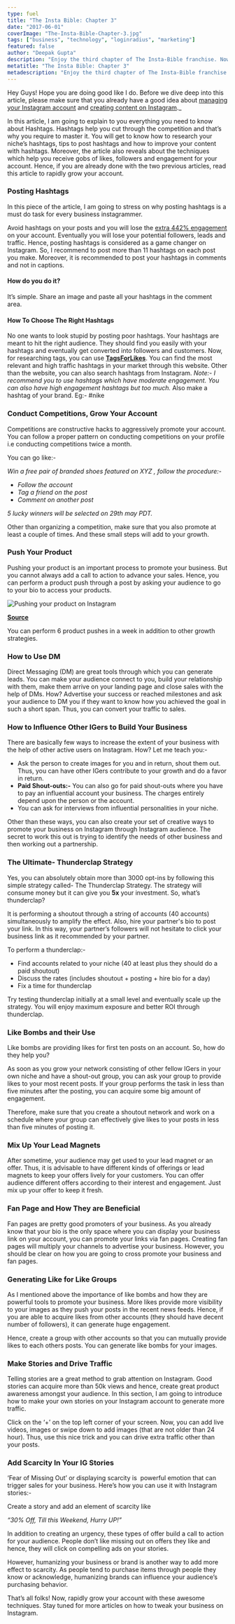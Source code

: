 ```yaml
---
type: fuel
title: "The Insta Bible: Chapter 3"
date: "2017-06-01"
coverImage: "The-Insta-Bible-Chapter-3.jpg"
tags: ["business", "technology", "loginradius", "marketing"]
featured: false 
author: "Deepak Gupta"
description: "Enjoy the third chapter of The Insta-Bible franchise. Now, rapidly grow your IG account by using the right hashtags and obtain ton of followers. Wondering how?"
metatitle: "The Insta Bible: Chapter 3"
metadescription: "Enjoy the third chapter of The Insta-Bible franchise. Now, rapidly grow your IG account by using the right hashtags and obtain ton of followers. Wondering how?"
---
```


Hey Guys! Hope you are doing good like I do. Before we dive deep into this article, please make sure that you already have a good idea about [managing your Instagram account](https://www.loginradius.com/blog/fuel/2017/05/the-insta-bible-chapter-1/) and [creating content on Instagram](https://www.loginradius.com/blog/fuel/2017/05/the-insta-bible-chapter-2/)._ 

In this article, I am going to explain to you everything you need to know about Hashtags. Hashtags help you cut through the competition and that’s why you require to master it. You will get to know how to research your niche’s hashtags, tips to post hashtags and how to improve your content with hashtags. Moreover, the article also reveals about the techniques which help you receive gobs of likes, followers and engagement for your account. Hence, if you are already done with the two previous articles, read this article to rapidly grow your account.

### **Posting Hashtags**

In this piece of the article, I am going to stress on why posting hashtags is a must do task for every business instagrammer.

Avoid hashtags on your posts and you will lose the [extra 442% engagement](http://louisem.com/7198/how-to-use-hashtags-on-instagram) on your account. Eventually you will lose your potential followers, leads and traffic. Hence, posting hashtags is considered as a game changer on Instagram. So, I recommend to post more than 11 hashtags on each post you make. Moreover, it is recommended to post your hashtags in comments and not in captions. 

#### **How do you do it?**

It’s simple. Share an image and paste all your hashtags in the comment area.

#### **How To Choose The Right Hashtags**

No one wants to look stupid by posting poor hashtags. Your hashtags are meant to hit the right audience. They should find you easily with your hashtags and eventually get converted into followers and customers. Now, for researching tags, you can use [**TagsForLikes**](http://tagsforlikes.com/). You can find the most relevant and high traffic hashtags in your market through this website. Other than the website, you can also search hashtags from Instagram. _Note:- I recommend you to use hashtags which have moderate engagement. You can also have high engagement hashtags but too much._  Also make a hashtag of your brand. Eg:- #nike

### **Conduct Competitions, Grow Your Account**

Competitions are constructive hacks to aggressively promote your account. You can follow a proper pattern on conducting competitions on your profile i.e conducting competitions twice a month.

You can go like:-

_Win a free pair of branded shoes featured on XYZ , follow the procedure:-_

- _Follow the account_
- _Tag a friend on the post_
- _Comment on another post_

_5 lucky winners will be selected on 29th may PDT._

Other than organizing a competition, make sure that you also promote at least a couple of times. And these small steps will add to your growth.

### **Push Your Product**

Pushing your product is an important process to promote your business. But you cannot always add a call to action to advance your sales. Hence, you can perform a product push through a post by asking your audience to go to your bio to access your products.

![Pushing your product on Instagram](Pushing-your-product-on-Instagram.png)

[**Source**](http://www.socialmediaexaminer.com/use-instagram-to-promote-products/)

You can perform 6 product pushes in a week in addition to other growth strategies.

### **How to Use DM** 

Direct Messaging (DM) are great tools through which you can generate leads. You can make your audience connect to you, build your relationship with them, make them arrive on your landing page and close sales with the help of DMs. How? Advertise your success or reached milestones and ask your audience to DM you if they want to know how you achieved the goal in such a short span. Thus, you can convert your traffic to sales.

### **How to Influence Other IGers to Build Your Business**

There are basically few ways to increase the extent of your business with the help of other active users on Instagram. How? Let me teach you:-

- Ask the person to create images for you and in return, shout them out. Thus, you can have other IGers contribute to your growth and do a favor in return.
- **Paid Shout-outs:-** You can also go for paid shout-outs where you have to pay an influential account your business. The charges entirely depend upon the person or the account.
- You can ask for interviews from influential personalities in your niche.

Other than these ways, you can also create your set of creative ways to promote your business on Instagram through Instagram audience. The secret to work this out is trying to identify the needs of other business and then working out a partnership.

### **The Ultimate- Thunderclap Strategy**

Yes, you can absolutely obtain more than 3000 opt-ins by following this simple strategy called- The Thunderclap Strategy. The strategy will consume money but it can give you **5x** your investment. So, what’s thunderclap?

It is performing a shoutout through a string of accounts (40 accounts) simultaneously to amplify the effect. Also, hire your partner's bio to post your link. In this way, your partner’s followers will not hesitate to click your business link as it recommended by your partner.

To perform a thunderclap:-

- Find accounts related to your niche (40 at least plus they should do a paid shoutout)
- Discuss the rates (includes shoutout + posting + hire bio for a day)
- Fix a time for thunderclap

Try testing thunderclap initially at a small level and eventually scale up the strategy. You will enjoy maximum exposure and better ROI through thunderclap.

### **Like Bombs and their Use**

Like bombs are providing likes for first ten posts on an account. So, how do they help you?

As soon as you grow your network consisting of other fellow IGers in your own niche and have a shout-out group, you can ask your group to provide likes to your most recent posts. If your group performs the task in less than five minutes after the posting, you can acquire some big amount of engagement.

Therefore, make sure that you create a shoutout network and work on a schedule where your group can effectively give likes to your posts in less than five minutes of posting it.

### **Mix Up Your Lead Magnets**

After sometime, your audience may get used to your lead magnet or an offer. Thus, it is advisable to have different kinds of offerings or lead magnets to keep your offers lively for your customers. You can offer audience different offers according to their interest and engagement. Just mix up your offer to keep it fresh.

### **Fan Page and How They are Beneficial**

Fan pages are pretty good promoters of your business. As you already know that your bio is the only space where you can display your business link on your account, you can promote your links via fan pages. Creating fan pages will multiply your channels to advertise your business. However, you should be clear on how you are going to cross promote your business and fan pages. 

### **Generating Like for Like Groups**

As I mentioned above the importance of like bombs and how they are powerful tools to promote your business. More likes provide more visibility to your images as they push your posts in the recent news feeds. Hence, if you are able to acquire likes from other accounts (they should have decent number of followers), it can generate huge engagement.

Hence, create a group with other accounts so that you can mutually provide likes to each others posts. You can generate like bombs for your images.

### **Make Stories and Drive Traffic**

Telling stories are a great method to grab attention on Instagram. Good stories can acquire more than 50k views and hence, create great product awareness amongst your audience. In this section, I am going to introduce how to make your own stories on your Instagram account to generate more traffic.

Click on the ‘+’ on the top left corner of your screen. Now, you can add live videos, images or swipe down to add images (that are not older than 24 hour). Thus, use this nice trick and you can drive extra traffic other than your posts.

### **Add Scarcity In Your IG Stories**

‘Fear of Missing Out’ or displaying scarcity is  powerful emotion that can trigger sales for your business. Here’s how you can use it with Instagram stories:-

Create a story and add an element of scarcity like

_“30% Off, Till this Weekend, Hurry UP!”_ 

In addition to creating an urgency, these types of offer build a call to action for your audience. People don’t like missing out on offers they like and hence, they will click on compelling ads on your stories.

However, humanizing your business or brand is another way to add more effect to scarcity. As people tend to purchase items through people they know or acknowledge, humanizing brands can influence your audience’s purchasing behavior.

That’s all folks! Now, rapidly grow your account with these awesome techniques. Stay tuned for more articles on how to tweak your business on Instagram.
